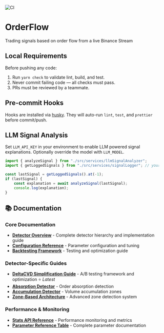 ![CI](https://github.com/CryptologySAC/OrderFlow-Trading/actions/workflows/ci.yml/badge.svg)

# OrderFlow

Trading signals based on order flow from a live Binance Stream

## Local Requirements

Before pushing any code:

1. Run `yarn check` to validate lint, build, and test.
2. Never commit failing code — all checks must pass.
3. PRs must be reviewed by a teammate.

## Pre-commit Hooks

Hooks are installed via [husky](https://typicode.github.io/husky/).
They will auto-run `lint`, `test`, and `prettier` before commit/push.

## LLM Signal Analysis

Set `LLM_API_KEY` in your environment to enable LLM powered signal explanations.
Optionally override the model with `LLM_MODEL`.

```ts
import { analyzeSignal } from "./src/services/llmSignalAnalyzer";
import { getLoggedSignals } from "./src/services/signalLogger"; // your code

const lastSignal = getLoggedSignals().at(-1);
if (lastSignal) {
    const explanation = await analyzeSignal(lastSignal);
    console.log(explanation);
}
```

## 📚 Documentation

### Core Documentation
- **[Detector Overview](./docs/detectors.md)** - Complete detector hierarchy and implementation guide
- **[Configuration Reference](./docs/config-reference.md)** - Parameter configuration and tuning
- **[Backtesting Framework](./docs/BACKTESTING_FRAMEWORK.md)** - Testing and optimization guide

### Detector-Specific Guides
- **[DeltaCVD Simplification Guide](./docs/DeltaCVD-Simplification-Guide.md)** - A/B testing framework and optimization ⭐ *Latest*
- **[Absorption Detector](./docs/Absorption-Detector.md)** - Order absorption detection
- **[Accumulation Detector](./docs/Accumulation-Detector.md)** - Volume accumulation zones
- **[Zone-Based Architecture](./docs/Zone-Based-Architecture.md)** - Advanced zone detection system

### Performance & Monitoring
- **[Stats API Reference](./docs/stats-api-reference.md)** - Performance monitoring and metrics
- **[Parameter Reference Table](./docs/parameter-reference-table.md)** - Complete parameter documentation
